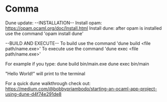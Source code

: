 # Comma


Dune update:
--INSTALLATION--
Install opam: https://opam.ocaml.org/doc/Install.html
Install dune: after opam is installed use the command 'opam install dune'

--BUILD AND EXECUTE--
To build use the command 'dune build <file path/name.exe>'
To execute use the command 'dune exec <file path/name.exe>'

For example if you type:
dune build bin/main.exe
dune exec bin/main

"Hello World!" will print to the terminal




For a quick dune walkthrough check out:
https://medium.com/@bobbypriambodo/starting-an-ocaml-app-project-using-dune-d4f74e291de8


